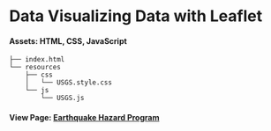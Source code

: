 # Data Visualizing Data with Leaflet

#### Assets: HTML, CSS, JavaScript
```
├── index.html
└── resources
    ├── css
    │   └── USGS.style.css
    └── js
        └── USGS.js
```    

#### View Page: [Earthquake Hazard Program](https://cghayes99.github.io/Earthquake-Hazard-Program)
